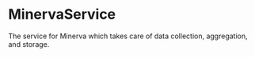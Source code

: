 # MinervaService
The service for Minerva which takes care of data collection, aggregation, and storage.
